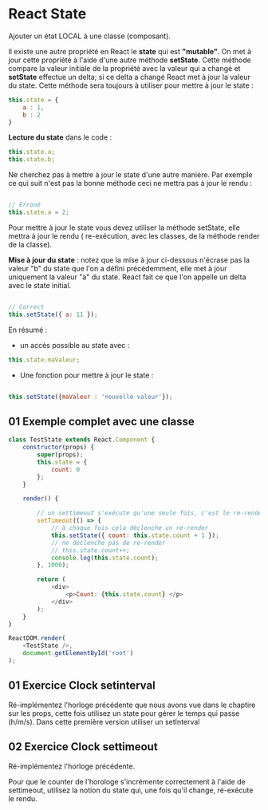 # React State

Ajouter un état LOCAL à une classe (composant).

Il existe une autre propriété en React le **state** qui est **"mutable"**. On met à jour cette propriété à l'aide d'une autre méthode **setState**. Cette méthode compare la valeur initiale de la propriété avec la valeur qui a changé et **setState** effectue un delta; si ce delta a changé React met à jour la valeur du state. Cette méthode sera toujours à utiliser pour mettre à jour le state :

```js
this.state = {
    a : 1,
    b : 2
}
```

**Lecture du state** dans le code :

```js
this.state.a;
this.state.b;
```



Ne cherchez pas à mettre à jour le state d'une autre manière. Par exemple ce qui suit n'est pas la bonne méthode ceci ne mettra pas à jour le rendu :

```js

// Erroné
this.state.a = 2;

```

Pour mettre à jour le state vous devez utiliser la méthode setState, elle mettra à jour le rendu ( re-exécution, avec les classes, de la méthode render de la classe).

**Mise à jour du state** : notez que la mise à jour ci-dessous n'écrase pas la valeur "b" du state que l'on a défini précédemment, elle met à jour uniquement la valeur "a" du state. React fait ce que l'on appelle un delta avec le state initial.

```js

// Correct
this.setState({ a: 11 });
```

En résumé :

- un accès possible au state avec :

```js
this.state.maValeur;
```

- Une fonction pour mettre à jour le state : 

```js

this.setState({maValeur : 'nouvelle valeur'});
```

## 01 Exemple complet avec une classe

```js
class TestState extends React.Component {
    constructor(props) {
        super(props);
        this.state = {
            count: 0
        };
    }

    render() {

        // un settimeout s'exécute qu'une seule fois, c'est le re-render qui ré-exécutera le settimeout
        setTimeout(() => {
            // à chaque fois cela déclenche un re-render 
            this.setState({ count: this.state.count + 1 });
            // ne déclenche pas de re-render
            // this.state.count++;
            console.log(this.state.count);
        }, 1000);

        return (
            <div>
                <p>Count: {this.state.count} </p>
            </div>
        );
    }
}

ReactDOM.render(
    <TestState />,
    document.getElementById('root')
);
```

## 01 Exercice Clock setinterval

Ré-implémentez l'horloge précédente que nous avons vue dans le chaptire sur les props, cette fois utilisez un state pour gérer le temps qui passe (h/m/s). Dans cette première version utiliser un setInterval


## 02 Exercice Clock settimeout

Ré-implémentez l'horloge précédente.

Pour que le counter de l'horologe s'incrémente correctement à l'aide de settimeout, utilisez la notion du state qui, une fois qu'il change, ré-exécute le rendu.


